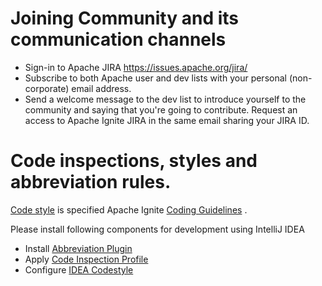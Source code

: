 
# Joining Community and its communication channels
- Sign-in to Apache JIRA https://issues.apache.org/jira/
- Subscribe to both Apache user and dev lists with your personal (non-corporate) email address.
- Send a welcome message to the dev list to introduce yourself to the community and saying that you're going to contribute. 
Request an access to Apache Ignite JIRA in the same email sharing your JIRA ID.

# Code inspections, styles and abbreviation rules.
[Code style](https://cwiki.apache.org/confluence/display/IGNITE/Coding+Guidelines) is specified Apache Ignite [Coding Guidelines](https://cwiki.apache.org/confluence/display/IGNITE/Coding+Guidelines) .

Please install following components for development using IntelliJ IDEA
* Install [Abbreviation Plugin](https://cwiki.apache.org/confluence/display/IGNITE/Abbreviation+Rules#AbbreviationRules-IntelliJIdeaPlugin)
* Apply [Code Inspection Profile](https://cwiki.apache.org/confluence/display/IGNITE/Coding+Guidelines#CodingGuidelines-C.CodeInspection)
* Configure [IDEA Codestyle](https://cwiki.apache.org/confluence/display/IGNITE/Coding+Guidelines#CodingGuidelines-A.ConfigureIntelliJIDEAcodestyle)
